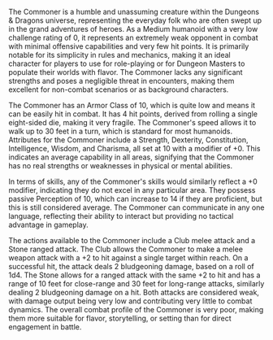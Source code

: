 The Commoner is a humble and unassuming creature within the Dungeons & Dragons universe, representing the everyday folk who are often swept up in the grand adventures of heroes. As a Medium humanoid with a very low challenge rating of 0, it represents an extremely weak opponent in combat with minimal offensive capabilities and very few hit points. It is primarily notable for its simplicity in rules and mechanics, making it an ideal character for players to use for role-playing or for Dungeon Masters to populate their worlds with flavor. The Commoner lacks any significant strengths and poses a negligible threat in encounters, making them excellent for non-combat scenarios or as background characters.

The Commoner has an Armor Class of 10, which is quite low and means it can be easily hit in combat. It has 4 hit points, derived from rolling a single eight-sided die, making it very fragile. The Commoner's speed allows it to walk up to 30 feet in a turn, which is standard for most humanoids. Attributes for the Commoner include a Strength, Dexterity, Constitution, Intelligence, Wisdom, and Charisma, all set at 10 with a modifier of +0. This indicates an average capability in all areas, signifying that the Commoner has no real strengths or weaknesses in physical or mental abilities. 

In terms of skills, any of the Commoner's skills would similarly reflect a +0 modifier, indicating they do not excel in any particular area. They possess passive Perception of 10, which can increase to 14 if they are proficient, but this is still considered average. The Commoner can communicate in any one language, reflecting their ability to interact but providing no tactical advantage in gameplay.

The actions available to the Commoner include a Club melee attack and a Stone ranged attack. The Club allows the Commoner to make a melee weapon attack with a +2 to hit against a single target within reach. On a successful hit, the attack deals 2 bludgeoning damage, based on a roll of 1d4. The Stone allows for a ranged attack with the same +2 to hit and has a range of 10 feet for close-range and 30 feet for long-range attacks, similarly dealing 2 bludgeoning damage on a hit. Both attacks are considered weak, with damage output being very low and contributing very little to combat dynamics. The overall combat profile of the Commoner is very poor, making them more suitable for flavor, storytelling, or setting than for direct engagement in battle.